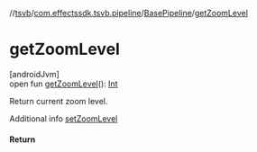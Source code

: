 //[tsvb](../../../index.md)/[com.effectssdk.tsvb.pipeline](../index.md)/[BasePipeline](index.md)/[getZoomLevel](get-zoom-level.md)

# getZoomLevel

[androidJvm]\
open fun [getZoomLevel](get-zoom-level.md)(): [Int](https://kotlinlang.org/api/latest/jvm/stdlib/kotlin/-int/index.html)

Return current zoom level.

Additional info [setZoomLevel](set-zoom-level.md)

#### Return
